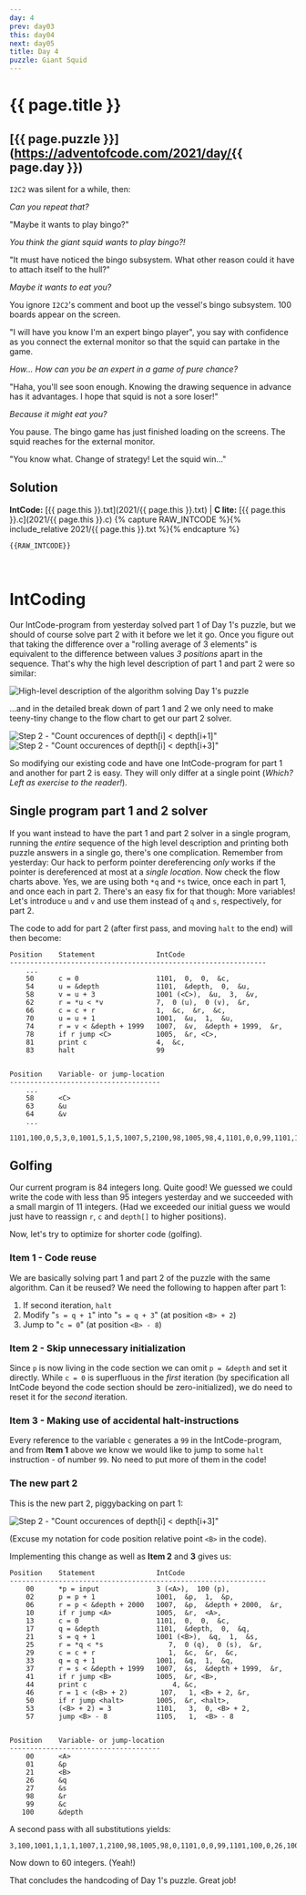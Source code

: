 ```yaml
---
day: 4
prev: day03
this: day04
next: day05
title: Day 4
puzzle: Giant Squid
---
```

# {{ page.title }}

## [{{ page.puzzle }}](https://adventofcode.com/2021/day/{{ page.day }})

`I2C2` was silent for a while, then:

*Can you repeat that?*

"Maybe it wants to play bingo?"

*You think the giant squid wants to play bingo?!*

"It must have noticed the bingo subsystem. What other reason could it have to attach itself to the hull?"

*Maybe it wants to eat you?*

You ignore `I2C2`'s comment and boot up the vessel's bingo subsystem. 100 boards appear on the screen.

"I will have you know I'm an expert bingo player", you say with confidence as you connect the external monitor so that the squid can partake in the game.

*How... How can you be an expert in a game of pure chance?*

"Haha, you'll see soon enough. Knowing the drawing sequence in advance has it advantages. I hope that squid is not a sore loser!"

*Because it might eat you?*

You pause. The bingo game has just finished loading on the screens. The squid reaches for the external monitor.

"You know what. Change of strategy! Let the squid win..."


## Solution


**IntCode:** [{{ page.this }}.txt](2021/{{ page.this }}.txt) &#124; **C lite:** [{{ page.this }}.c](2021/{{ page.this }}.c)
{% capture RAW_INTCODE %}{% include_relative 2021/{{ page.this }}.txt %}{% endcapture %}

```
{{RAW_INTCODE}}
```

&nbsp;

# IntCoding

Our IntCode-program from yesterday solved part 1 of Day 1's puzzle, but we should of course solve part 2 with it before we let it go. Once you figure out that taking the difference over a "rolling average of 3 elements" is equivalent to the difference between values *3 positions* apart in the sequence. That's why the high level description of part 1 and part 2 were so similar:

![High-level description of the algorithm solving Day 1's puzzle](/assets/flowchart_step123.png)

...and in the detailed break down of part 1 and 2 we only need to make teeny-tiny change to the flow chart to get our part 2 solver.

![Step 2 - "Count occurences of depth[i] < depth[i+1]"](/assets/flowchart_step2.png)
![Step 2 - "Count occurences of depth[i] < depth[i+3]"](/assets/flowchart_step3.png)

So modifying our existing code and have one IntCode-program for part 1 and another for part 2 is easy. They will only differ at a single point (*Which? Left as exercise to the reader!*).

## Single program part 1 and 2 solver
If you want instead to have the part 1 and part 2 solver in a single program, running the *entire* sequence of the high level description and printing both puzzle answers in a single go, there's one complication. Remember from yesterday: Our hack to perform pointer dereferencing *only* works if the pointer is dereferenced at most at a *single location*. Now check the flow charts above. Yes, we are using both `*q` and `*s` twice, once each in part 1, and once each in part 2. There's an easy fix for that though: More variables! Let's introduce `u` and `v` and use them instead of `q` and `s`, respectively, for part 2.

The code to add for part 2 (after first pass, and moving `halt` to the end) will then become:

```
Position    Statement               IntCode
---------------------------------------------------------------
    ...
    50      c = 0                   1101,  0,  0,  &c,
    54      u = &depth              1101,  &depth,  0,  &u,
    58      v = u + 3               1001 (<C>),  &u,  3,  &v,
    62      r = *u < *v             7,  0 (u),  0 (v),  &r,
    66      c = c + r               1,  &c,  &r,  &c,
    70      u = u + 1               1001,  &u,  1,  &u,
    74      r = v < &depth + 1999   1007,  &v,  &depth + 1999,  &r,
    78      if r jump <C>           1005,  &r, <C>,
    81      print c                 4,  &c,
    83      halt                    99


Position    Variable- or jump-location
-------------------------------------
    ...
    58      <C>
    63      &u
    64      &v
    ...
```

```
1101,100,0,5,3,0,1001,5,1,5,1007,5,2100,98,1005,98,4,1101,0,0,99,1101,100,0,30,1001,30,1,31,7,0,0,98,1,99,98,99,1001,30,1,30,1007,31,2099,98,1005,98,25,4,99,1101,0,0,99,1101,100,0,63,1001,63,3,64,7,0,0,98,1,99,98,99,1001,63,1,63,1007,64,2099,98,1005,98,58,4,99,99
```

## Golfing
Our current program is 84 integers long. Quite good! We guessed we could write the code with less than 95 integers yesterday and we succeeded with a small margin of 11 integers. (Had we exceeded our initial guess we would just have to reassign `r`, `c` and `depth[]` to higher positions).

Now, let's try to optimize for shorter code (golfing).

### Item 1 - Code reuse

We are basically solving part 1 and part 2 of the puzzle with the same algorithm. Can it be reused? We need the following to happen after part 1:

1. If second iteration, `halt`
2. Modify "`s = q + 1`" into "`s = q + 3`" (at position `<B> + 2`)
3. Jump to "`c = 0`" (at position `<B> - 8`)


### Item 2 - Skip unnecessary initialization

Since `p` is now living in the code section we can omit `p = &depth` and set it directly. While `c = 0` is superfluous in the *first* iteration (by specification all IntCode beyond the code section should be zero-initialized), we do need to reset it for the *second* iteration.

### Item 3 - Making use of accidental halt-instructions

Every reference to the variable `c` generates a `99` in the IntCode-program, and from **Item 1** above we know we would like to jump to some `halt` instruction - of number `99`. No need to put more of them in the code!

### The new part 2

This is the new part 2, piggybacking on part 1:

![Step 2 - "Count occurences of depth[i] < depth[i+3]"](/assets/flowchart_step3_golf.png)

(Excuse my notation for code position relative point `<B>` in the code).

Implementing this change as well as **Item 2** and **3** gives us:

```
Position    Statement               IntCode
---------------------------------------------------------------
    00      *p = input              3 (<A>),  100 (p),
    02      p = p + 1               1001,  &p,  1,  &p,
    06      r = p < &depth + 2000   1007,  &p,  &depth + 2000,  &r,
    10      if r jump <A>           1005,  &r,  <A>,
    13      c = 0                   1101,  0,  0,  &c,
    17      q = &depth              1101,  &depth,  0,  &q,
    21      s = q + 1               1001 (<B>),  &q,  1,  &s,
    25      r = *q < *s                7,  0 (q),  0 (s),  &r,
    29      c = c + r                  1,  &c,  &r,  &c,
    33      q = q + 1               1001,  &q,  1,  &q,
    37      r = s < &depth + 1999   1007,  &s,  &depth + 1999,  &r,
    41      if r jump <B>           1005,  &r, <B>,
    44      print c                     4, &c,
    46      r = 1 < (<B> + 2)        107,   1, <B> + 2, &r,
    50      if r jump <halt>        1005,  &r, <halt>,
    53      (<B> + 2) = 3           1101,   3,  0, <B> + 2,
    57      jump <B> - 8            1105,   1,  <B> - 8


Position    Variable- or jump-location
-------------------------------------
    00      <A>
    01      &p
    21      <B>
    26      &q
    27      &s
    98      &r
    99      &c
   100      &depth
```

A second pass with all substitutions yields:

```
3,100,1001,1,1,1,1007,1,2100,98,1005,98,0,1101,0,0,99,1101,100,0,26,1001,26,1,27,7,0,0,98,1,99,98,99,1001,26,1,26,1007,27,2099,98,1005,98,21,4,99,107,1,23,98,1005,98,45,1101,3,0,23,1105,1,13
```

Now down to 60 integers. (Yeah!)

That concludes the handcoding of Day 1's puzzle. Great job!